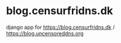 # blog.censurfridns.dk
django app for https://blog.censurfridns.dk / https://blog.uncensoreddns.org
